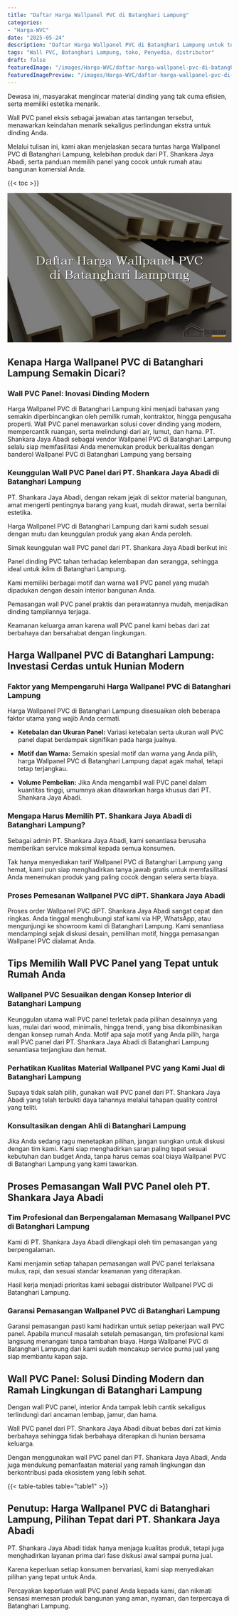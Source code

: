 ```yaml
---
title: "Daftar Harga Wallpanel PVC di Batanghari Lampung"
categories:
- "Harga-WVC"
date: "2025-05-24"
description: "Daftar Harga Wallpanel PVC di Batanghari Lampung untuk tempat tinggal, kantor, serta ritel. Produk berkualitas, variasi motif, variasi warna modern, beserta servis penempatan oleh tenaga ahli berpengalaman serta garansi resmi!|Jasa penyediaan Wallpanel PVC di Batanghari Lampung bagi keperluan tempat tinggal, office, maupun gerai, dengan material berkualitas dan penempatan oleh teknisi ahli dan garansi resmi.|Alternatif Wallpanel PVC di Batanghari Lampung yang terpercaya untuk hunian, perkantoran, dan toko, bersama panel berkualitas dan pemasangan ditangani oleh teknisi berpengalaman serta kepastian resmi.|Penjualan Wallpanel PVC di Batanghari Lampung untuk tempat tinggal, office, dan ritel, dengan panel terbaik dan pemasangan dikerjakan oleh tim profesional, dilengkapi beserta kepastian resmi.}"
tags: "Wall PVC, Batanghari Lampung, toko, Penyedia, distributor"
draft: false
featuredImage: "/images/Harga-WVC/daftar-harga-wallpanel-pvc-di-batanghari-lampung.png"
featuredImagePreview: "/images/Harga-WVC/daftar-harga-wallpanel-pvc-di-batanghari-lampung.png"
---
```


Dewasa ini, masyarakat mengincar material dinding yang tak cuma efisien, serta memiliki estetika menarik.

Wall PVC panel eksis sebagai jawaban atas tantangan tersebut, menawarkan keindahan menarik sekaligus perlindungan ekstra untuk dinding Anda.

Melalui tulisan ini, kami akan menjelaskan secara tuntas harga Wallpanel PVC di Batanghari Lampung, kelebihan produk dari PT. Shankara Jaya Abadi, serta panduan memilih panel yang cocok untuk rumah atau bangunan komersial Anda.

{{< toc >}}

![Daftar Harga Wallpanel PVC di Batanghari Lampung](/images/Harga-WVC/Daftar-Harga-Wallpanel-PVC-di-Batanghari-Lampung.png)

## Kenapa Harga Wallpanel PVC di Batanghari Lampung Semakin Dicari?

### Wall PVC Panel: Inovasi Dinding Modern

Harga Wallpanel PVC di Batanghari Lampung kini menjadi bahasan yang semakin diperbincangkan oleh pemilik rumah, kontraktor, hingga pengusaha properti. Wall PVC panel menawarkan solusi cover dinding yang modern, mempercantik ruangan, serta melindungi dari air, lumut, dan hama. PT. Shankara Jaya Abadi sebagai vendor Wallpanel PVC di Batanghari Lampung selalu siap memfasilitasi Anda menemukan produk berkualitas dengan banderol Wallpanel PVC di Batanghari Lampung yang bersaing

### Keunggulan Wall PVC Panel dari PT. Shankara Jaya Abadi di Batanghari Lampung

PT. Shankara Jaya Abadi, dengan rekam jejak di sektor material bangunan, amat mengerti pentingnya barang yang kuat, mudah dirawat, serta bernilai estetika.

Harga Wallpanel PVC di Batanghari Lampung dari kami sudah sesuai dengan mutu dan keunggulan produk yang akan Anda peroleh.

Simak keunggulan wall PVC panel dari PT. Shankara Jaya Abadi berikut ini:

Panel dinding PVC tahan terhadap kelembapan dan serangga, sehingga ideal untuk iklim di Batanghari Lampung.

Kami memiliki berbagai motif dan warna wall PVC panel yang mudah dipadukan dengan desain interior bangunan Anda.

Pemasangan wall PVC panel praktis dan perawatannya mudah, menjadikan dinding tampilannya terjaga.

Keamanan keluarga aman karena wall PVC panel kami bebas dari zat berbahaya dan bersahabat dengan lingkungan.

## Harga Wallpanel PVC di Batanghari Lampung: Investasi Cerdas untuk Hunian Modern

### Faktor yang Mempengaruhi Harga Wallpanel PVC di Batanghari Lampung

Harga Wallpanel PVC di Batanghari Lampung disesuaikan oleh beberapa faktor utama yang wajib Anda cermati.

- **Ketebalan dan Ukuran Panel:** Variasi ketebalan serta ukuran wall PVC panel dapat berdampak signifikan pada harga jualnya.

- **Motif dan Warna:** Semakin spesial motif dan warna yang Anda pilih, harga Wallpanel PVC di Batanghari Lampung dapat agak mahal, tetapi tetap terjangkau.

- **Volume Pembelian:** Jika Anda mengambil wall PVC panel dalam kuantitas tinggi, umumnya akan ditawarkan harga khusus dari PT. Shankara Jaya Abadi.

### Mengapa Harus Memilih PT. Shankara Jaya Abadi di Batanghari Lampung?

Sebagai admin PT. Shankara Jaya Abadi, kami senantiasa berusaha memberikan service maksimal kepada semua konsumen.

Tak hanya menyediakan tarif Wallpanel PVC di Batanghari Lampung yang hemat, kami pun siap menghadirkan tanya jawab gratis untuk memfasilitasi Anda menemukan produk yang paling cocok dengan selera serta biaya.

### Proses Pemesanan Wallpanel PVC diPT. Shankara Jaya Abadi

Proses order Wallpanel PVC diPT. Shankara Jaya Abadi sangat cepat dan ringkas. Anda tinggal menghubungi staf kami via HP, WhatsApp, atau mengunjungi ke showroom kami di Batanghari Lampung. Kami senantiasa mendampingi sejak diskusi desain, pemilihan motif, hingga pemasangan Wallpanel PVC dialamat Anda.

## Tips Memilih Wall PVC Panel yang Tepat untuk Rumah Anda

### Wallpanel PVC Sesuaikan dengan Konsep Interior di Batanghari Lampung

Keunggulan utama wall PVC panel terletak pada pilihan desainnya yang luas, mulai dari wood, minimalis, hingga trendi, yang bisa dikombinasikan dengan konsep rumah Anda. Motif apa saja motif yang Anda pilih, harga wall PVC panel dari PT. Shankara Jaya Abadi di Batanghari Lampung senantiasa terjangkau dan hemat.

### Perhatikan Kualitas Material Wallpanel PVC yang Kami Jual di Batanghari Lampung

Supaya tidak salah pilih, gunakan wall PVC panel dari PT. Shankara Jaya Abadi yang telah terbukti daya tahannya melalui tahapan quality control yang teliti.

### Konsultasikan dengan Ahli di Batanghari Lampung

Jika Anda sedang ragu menetapkan pilihan, jangan sungkan untuk diskusi dengan tim kami. Kami siap menghadirkan saran paling tepat sesuai kebutuhan dan budget Anda, tanpa harus cemas soal biaya Wallpanel PVC di Batanghari Lampung yang kami tawarkan.

## Proses Pemasangan Wall PVC Panel oleh PT. Shankara Jaya Abadi

### Tim Profesional dan Berpengalaman Memasang Wallpanel PVC di Batanghari Lampung

Kami di PT. Shankara Jaya Abadi dilengkapi oleh tim pemasangan yang berpengalaman.

Kami menjamin setiap tahapan pemasangan wall PVC panel terlaksana mulus, rapi, dan sesuai standar keamanan yang diterapkan.

Hasil kerja menjadi prioritas kami sebagai distributor Wallpanel PVC di Batanghari Lampung.

### Garansi Pemasangan Wallpanel PVC di Batanghari Lampung

Garansi pemasangan pasti kami hadirkan untuk setiap pekerjaan wall PVC panel. Apabila muncul masalah setelah pemasangan, tim profesional kami langsung menangani tanpa tambahan biaya. Harga Wallpanel PVC di Batanghari Lampung dari kami sudah mencakup service purna jual yang siap membantu kapan saja.

## Wall PVC Panel: Solusi Dinding Modern dan Ramah Lingkungan di Batanghari Lampung

Dengan wall PVC panel, interior Anda tampak lebih cantik sekaligus terlindungi dari ancaman lembap, jamur, dan hama.

Wall PVC panel dari PT. Shankara Jaya Abadi dibuat bebas dari zat kimia berbahaya sehingga tidak berbahaya diterapkan di hunian bersama keluarga.

Dengan menggunakan wall PVC panel dari PT. Shankara Jaya Abadi, Anda juga mendukung pemanfaatan material yang ramah lingkungan dan berkontribusi pada ekosistem yang lebih sehat.

{{< table-tables table="table1" >}}

## Penutup: Harga Wallpanel PVC di Batanghari Lampung, Pilihan Tepat dari PT. Shankara Jaya Abadi

PT. Shankara Jaya Abadi tidak hanya menjaga kualitas produk, tetapi juga menghadirkan layanan prima dari fase diskusi awal sampai purna jual.

Karena keperluan setiap konsumen bervariasi, kami siap menyediakan pilihan yang tepat untuk Anda.

Percayakan keperluan wall PVC panel Anda kepada kami, dan nikmati sensasi memesan produk bangunan yang aman, nyaman, dan terpercaya di Batanghari Lampung.
